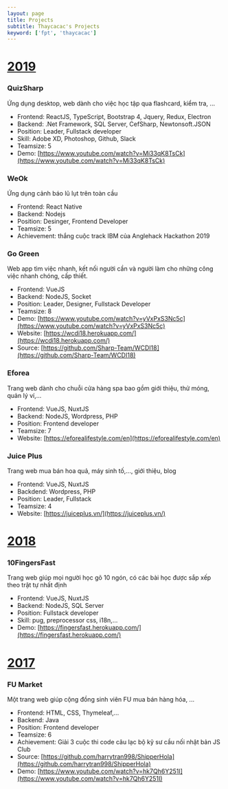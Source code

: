 ```yaml
---
layout: page
title: Projects
subtitle: Thaycacac's Projects
keyword: ['fpt', 'thaycacac']
---
```


# [2019](#)

### QuizSharp

Ứng dụng desktop, web dành cho việc học tập qua flashcard, kiểm tra, ...

- Frontend: ReactJS, TypeScript, Bootstrap 4, Jquery, Redux, Electron
- Backend: .Net Framework, SQL Server, CefSharp, Newtonsoft.JSON
- Position: Leader, Fullstack developer
- Skill: Adobe XD, Photoshop, Github, Slack
- Teamsize: 5
- Demo: [https://www.youtube.com/watch?v=Mi33qK8TsCk](https://www.youtube.com/watch?v=Mi33qK8TsCk)

### WeOk

Ứng dụng cảnh báo lũ lụt trên toàn cầu

- Frontend: React Native
- Backend: Nodejs
- Position: Desinger, Frontend Developer
- Teamsize: 5
- Achievement: thắng cuộc track IBM của Anglehack Hackathon 2019

### Go Green

Web app tìm việc nhanh, kết nối người cần và người làm cho những công việc nhanh chóng, cấp thiết.

- Frontend: VueJS
- Backend: NodeJS, Socket
- Position: Leader, Designer, Fullstack Developer
- Teamsize: 8
- Demo: [https://www.youtube.com/watch?v=yVxPxS3Nc5c](https://www.youtube.com/watch?v=yVxPxS3Nc5c)
- Website: [https://wcdi18.herokuapp.com/](https://wcdi18.herokuapp.com/)
- Source: [https://github.com/Sharp-Team/WCDI18](https://github.com/Sharp-Team/WCDI18)

### Eforea

Trang web dành cho chuỗi cửa hàng spa bao gồm giới thiệu, thử móng, quản lý ví,...

- Frontend: VueJS, NuxtJS
- Backend: NodeJS, Wordpress, PHP
- Position: Frontend developer
- Teamsize: 7
- Website: [https://eforealifestyle.com/en](https://eforealifestyle.com/en)

### Juice Plus

Trang web mua bán hoa quả, máy sinh tố,..., giới thiệu, blog

- Frontend: VueJS, NuxtJS
- Backdend: Wordpress, PHP
- Position: Leader, Fullstack
- Teamsize: 4
- Website: [https://juiceplus.vn/](https://juiceplus.vn/)

# [2018](#)

### 10FingersFast

Trang web giúp mọi người học gõ 10 ngón, có các bài học được sắp xếp theo trật tự nhất định

- Frontend: VueJS, NuxtJS
- Backend: NodeJS, SQL Server
- Position: Fullstack developer
- Skill: pug, preprocessor css, i18n,...
- Demo: [https://fingersfast.herokuapp.com/](https://fingersfast.herokuapp.com/)

# [2017](#)

### FU Market

Một trang web giúp cộng đồng sinh viên FU mua bán hàng hóa, ...

- Frontend: HTML, CSS, Thymeleaf,...
- Backend: Java
- Position: Frontend developer
- Teamsize: 6
- Achievement: Giải 3 cuộc thi code câu lạc bộ kỹ sư cầu nối nhật bản JS Club
- Source: [https://github.com/harrytran998/ShipperHola](https://github.com/harrytran998/ShipperHola)
- Demo: [https://www.youtube.com/watch?v=hk7Qh6Y251I](https://www.youtube.com/watch?v=hk7Qh6Y251I)
